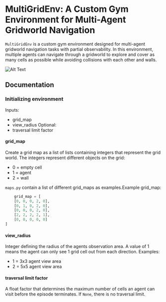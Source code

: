 # MultiGridEnv: A Custom Gym Environment for Multi-Agent Gridworld Navigation

`MultiGridEnv` is a custom gym environment designed for multi-agent gridworld navigation tasks with partial observability. In this environment, multiple agents can navigate through a gridworld to explore and cover as many cells as possible while avoiding collisions with each other and walls.

![Alt Text](https://media.giphy.com/media/v1.Y2lkPTc5MGI3NjExMjBiZDMzMDI1NjU4ZDk2M2IyZDkzMzRkYTM1ODc2MTAwZDU2MjMyMCZlcD12MV9pbnRlcm5hbF9naWZzX2dpZklkJmN0PWc/et3ByoDiNEFXLdoFOU/giphy.gif)

## Documentation

### Initializing environment

Inputs:
- grid_map
- view_radius
Optional:
- traversal limit factor

#### grid_map
Create a grid map as a list of lists containing integers that represent the grid world. The integers represent different objects on the grid: 
- 0 = empty cell
- 1 = agent
- 2 = wall

`maps.py` contain a list of different grid_maps as examples.Example grid_map:
```python
    grid_map = [
    [0, 0, 0, 2, 0],
    [0, 1, 0, 2, 0],
    [0, 0, 0, 2, 0],
    [2, 2, 2, 2, 1],
    [0, 0, 0, 0, 0]
]
```

#### view_radius
Integer defining the radius of the agents observation area. A value of 1 means the agent can only see 1 grid cell out from each direction. Examples:
- 1 = 3x3 agent view area
- 2 = 5x5 agent view area

#### traversal limit factor
A float factor that determines the maximum number of cells an agent can visit before the episode terminates. If `None`, there is no traversal limit. 


